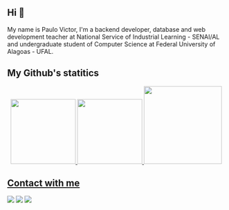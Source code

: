 ## Hi 👋

My name is Paulo Victor, I'm a backend developer, database and web development teacher at National Service of Industrial Learning - SENAI/AL and undergraduate student of Computer Science at Federal University of Alagoas - UFAL.

## My Github's statitics
<div align="center">
  <a href="https://github.com/paulov59">
  <img height="150em" src="https://github-readme-streak-stats.herokuapp.com?user=paulov59&theme=github-dark-blue&hide_border=true&type=png"/>
  <img height="150em" src="https://github-readme-stats-paulov59.vercel.app/api?username=paulov59&show_icons=true&theme=github_dark&rank_icon=github&include_all_commits=true&hide_border=true"/>
  <img height="180em" src="https://github-readme-stats-paulov59.vercel.app/api/top-langs/?username=paulov59&layout=compact&langs_count=7&theme=github_dark&hide_border=true"/>
</div>
<!-- <div> 
  <img src="https://github.com/paulov59/paulov59/blob/output/github-contribution-grid-snake.svg">
</div> -->
  
## Contact with me
<div> 
    <a href = "mailto:pvls2@ic.ufal.br"><img src="https://img.shields.io/badge/Gmail-D14836?style=for-the-badge&logo=gmail&logoColor=white" target="_blank"></a>
    <a href="https://www.linkedin.com/in/paulo-severiano/" target="_blank"><img src="https://img.shields.io/badge/-LinkedIn-%230077B5?style=for-the-badge&logo=linkedin&logoColor=white" target="_blank"></a>
  <a href = "mailto:paulo.victor@nees.ufal.br"><img src="https://img.shields.io/badge/Gmail-D14836?style=for-the-badge&logo=gmail&logoColor=white" target="_blank"></a>
</div>

